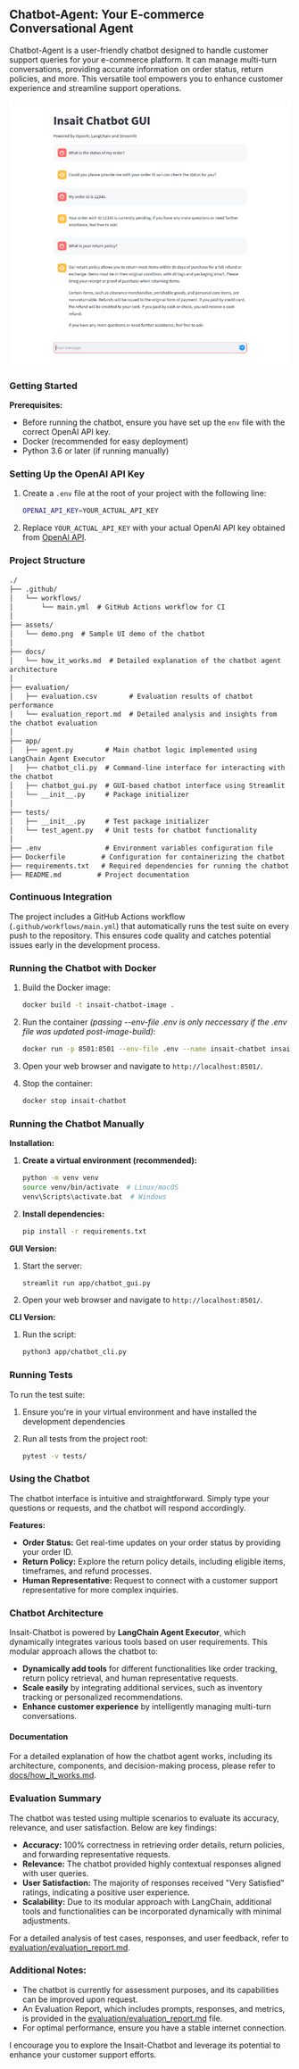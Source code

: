 ## Chatbot-Agent: Your E-commerce Conversational Agent

Chatbot-Agent is a user-friendly chatbot designed to handle customer support queries for your e-commerce platform. It can manage multi-turn conversations, providing accurate information on order status, return policies, and more. This versatile tool empowers you to enhance customer experience and streamline support operations.

![Demo](assets/demo.png)

### Getting Started

**Prerequisites:**

*   Before running the chatbot, ensure you have set up the `env` file with the correct OpenAI API key.
*   Docker (recommended for easy deployment)
*   Python 3.6 or later (if running manually)

### Setting Up the OpenAI API Key

1. Create a `.env` file at the root of your project with the following line:

    ```bash
    OPENAI_API_KEY=YOUR_ACTUAL_API_KEY
    ```

2. Replace `YOUR_ACTUAL_API_KEY` with your actual OpenAI API key obtained from [OpenAI API](https://beta.openai.com/account/api-keys).

### Project Structure

```
./
├── .github/
│   └── workflows/
│       └── main.yml  # GitHub Actions workflow for CI
│
├── assets/
│   └── demo.png  # Sample UI demo of the chatbot
│
├── docs/
│   └── how_it_works.md  # Detailed explanation of the chatbot agent architecture
│
├── evaluation/
│   ├── evaluation.csv        # Evaluation results of chatbot performance
│   └── evaluation_report.md  # Detailed analysis and insights from the chatbot evaluation
│
├── app/
│   ├── agent.py        # Main chatbot logic implemented using LangChain Agent Executor
│   ├── chatbot_cli.py  # Command-line interface for interacting with the chatbot
│   ├── chatbot_gui.py  # GUI-based chatbot interface using Streamlit
│   └── __init__.py     # Package initializer
│
├── tests/
│   ├── __init__.py     # Test package initializer
│   └── test_agent.py   # Unit tests for chatbot functionality
│
├── .env                # Environment variables configuration file
├── Dockerfile         # Configuration for containerizing the chatbot
├── requirements.txt   # Required dependencies for running the chatbot
├── README.md         # Project documentation
```

### Continuous Integration

The project includes a GitHub Actions workflow (`.github/workflows/main.yml`) that automatically runs the test suite on every push to the repository. This ensures code quality and catches potential issues early in the development process.

### Running the Chatbot with Docker

1.  Build the Docker image:

    ```bash
    docker build -t insait-chatbot-image .
    ```

2.  Run the container *(passing --env-file .env is only neccessary if the .env file was updated post-image-build)*:

    ```bash
    docker run -p 8501:8501 --env-file .env --name insait-chatbot insait-chatbot-image
    ```

3.  Open your web browser and navigate to `http://localhost:8501/`.

4.  Stop the container:

    ```bash
    docker stop insait-chatbot
    ```

### Running the Chatbot Manually

**Installation:**

1.  **Create a virtual environment (recommended):**

    ```bash
    python -m venv venv
    source venv/bin/activate  # Linux/macOS
    venv\Scripts\activate.bat  # Windows
    ```

2.  **Install dependencies:**

    ```bash
    pip install -r requirements.txt
    ```

**GUI Version:**

1.  Start the server:

    ```bash
    streamlit run app/chatbot_gui.py
    ```

2.  Open your web browser and navigate to `http://localhost:8501/`.

**CLI Version:**

1.  Run the script:

    ```bash
    python3 app/chatbot_cli.py
    ```

### Running Tests

To run the test suite:

1. Ensure you're in your virtual environment and have installed the development dependencies

2. Run all tests from the project root:
    ```bash
    pytest -v tests/
    ```

### Using the Chatbot

The chatbot interface is intuitive and straightforward. Simply type your questions or requests, and the chatbot will respond accordingly.

**Features:**

*   **Order Status:** Get real-time updates on your order status by providing your order ID.
*   **Return Policy:** Explore the return policy details, including eligible items, timeframes, and refund processes.
*   **Human Representative:** Request to connect with a customer support representative for more complex inquiries.

### Chatbot Architecture

Insait-Chatbot is powered by **LangChain Agent Executor**, which dynamically integrates various tools based on user requirements. This modular approach allows the chatbot to:

*   **Dynamically add tools** for different functionalities like order tracking, return policy retrieval, and human representative requests.
*   **Scale easily** by integrating additional services, such as inventory tracking or personalized recommendations.
*   **Enhance customer experience** by intelligently managing multi-turn conversations.


#### Documentation
For a detailed explanation of how the chatbot agent works, including its architecture, components, and decision-making process, please refer to [docs/how_it_works.md](docs/how_it_works.md).

### Evaluation Summary

The chatbot was tested using multiple scenarios to evaluate its accuracy, relevance, and user satisfaction. Below are key findings:

* **Accuracy:** 100% correctness in retrieving order details, return policies, and forwarding representative requests.
* **Relevance:** The chatbot provided highly contextual responses aligned with user queries.
* **User Satisfaction:** The majority of responses received "Very Satisfied" ratings, indicating a positive user experience.
* **Scalability:** Due to its modular approach with LangChain, additional tools and functionalities can be incorporated dynamically with minimal adjustments.

For a detailed analysis of test cases, responses, and user feedback, refer to [evaluation/evaluation_report.md](evaluation/evaluation_report.md).

### Additional Notes:

*   The chatbot is currently for assessment purposes, and its capabilities can be improved upon request.
*   An Evaluation Report, which includes prompts, responses, and metrics, is provided in the [evaluation/evaluation_report.md](evaluation/evaluation_report.md) file.
*   For optimal performance, ensure you have a stable internet connection.

I encourage you to explore the Insait-Chatbot and leverage its potential to enhance your customer support efforts.

